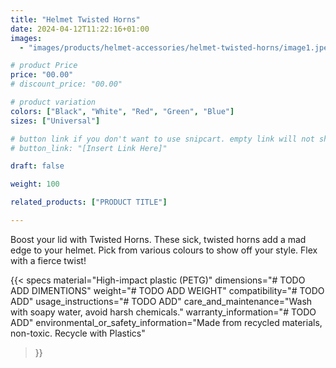 ```yaml
---
title: "Helmet Twisted Horns"
date: 2024-04-12T11:22:16+01:00
images:
  - "images/products/helmet-accessories/helmet-twisted-horns/image1.jpeg"

# product Price
price: "00.00"
# discount_price: "00.00"

# product variation
colors: ["Black", "White", "Red", "Green", "Blue"]
sizes: ["Universal"]

# button link if you don't want to use snipcart. empty link will not show button
# button_link: "[Insert Link Here]"

draft: false

weight: 100

related_products: ["PRODUCT TITLE"]

---
```


Boost your lid with Twisted Horns. These sick, twisted horns add a mad edge to your helmet. Pick from various colours to show off your style. Flex with a fierce twist!

{{< specs
    material="High-impact plastic (PETG)"
    dimensions="# TODO ADD DIMENTIONS"
    weight="# TODO ADD WEIGHT"
    compatibility="# TODO ADD"
    usage_instructions="# TODO ADD"
    care_and_maintenance="Wash with soapy water, avoid harsh chemicals."
    warranty_information="# TODO ADD"
    environmental_or_safety_information="Made from recycled materials, non-toxic. Recycle with Plastics"
>}}
